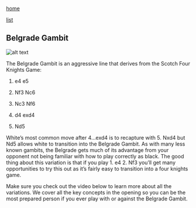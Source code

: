 [home](/zaliczeniowe1awww/)

[list](/zaliczeniowe1awww/list)

## Belgrade Gambit

![alt text](https://www.thechesswebsite.com/wp-content/uploads/2017/07/belgrade-gambit.jpg "Belgrade Gambit")


The Belgrade Gambit is an aggressive line that derives from the Scotch Four Knights Game:

1. e4 e5

2. Nf3 Nc6

3. Nc3 Nf6

4. d4 exd4

5. Nd5

White’s most common move after 4…exd4 is to recapture with 5. Nxd4 but Nd5 allows white to transition into the Belgrade Gambit. As with many less known gambits, the Belgrade gets much of its advantage from your opponent not being familiar with how to play correctly as black. The good thing about this variation is that if you play 1. e4 2. Nf3 you’ll get many opportunities to try this out as it’s fairly easy to transition into a four knights game.

Make sure you check out the video below to learn more about all the variations. We cover all the key concepts in the opening so you can be the most prepared person if you ever play with or against the Belgrade Gambit.

